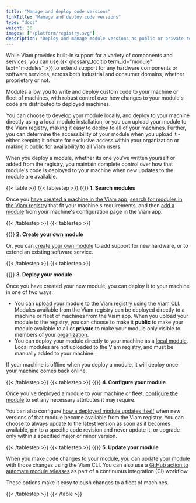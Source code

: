 ```yaml
---
title: "Manage and deploy code versions"
linkTitle: "Manage and deploy code versions"
type: "docs"
weight: 30
images: ["/platform/registry.svg"]
description: "Deploy and manage module versions as public or private resources with the Viam CLI."
---
```


While Viam provides built-in support for a variety of components and services, you can use {{< glossary_tooltip term_id="module" text="modules" >}} to extend support for any hardware components or software services, across both industrial and consumer domains, whether proprietary or not.

Modules allow you to write and deploy custom code to your machine or fleet of machines, with robust control over how changes to your module's code are distributed to deployed machines.

You can choose to develop your module locally, and deploy to your machine directly using a local module installation, or you can upload your module to the Viam registry, making it easy to deploy to all of your machines.
Further, you can determine the accessibility of your module when you upload it - either keeping it private for exclusive access within your organization or making it public for availability to all Viam users.

When you deploy a module, whether its one you've written yourself or added from the registry, you maintain complete control over how that module's code is deployed to your machine when new updates to the module are available.

{{< table >}}
{{< tablestep >}}
{{<imgproc src="/registry/module-icon.svg" class="fill alignleft" style="max-width: 150px" alt="Search modules">}}
**1. Search modules**

Once you [have created a machine in the Viam app](/cloud/machines/#add-a-new-machine), [search for modules in the Viam registry](/registry/configure/) that fit your machine's requirements, and then [add a module](/registry/configure/#add-a-modular-resource-from-the-viam-registry) from your machine's configuration page in the Viam app.

{{< /tablestep >}}
{{< tablestep >}}

{{<imgproc src="/registry/create-module.svg" class="fill alignleft" style="max-width: 150px" declaredimensions=true alt="Create your own module">}}
**2. Create your own module**

Or, you can [create your own module](/registry/create/) to add support for new hardware, or to extend an existing software service.

{{< /tablestep >}}
{{< tablestep >}}

{{<imgproc src="/registry/upload-module.svg" class="fill alignleft" style="max-width: 150px" declaredimensions=true alt="Deploy your module">}}
**3. Deploy your module**

Once you have created your new module, you can deploy it to your machine in one of two ways:

- You can [upload your module](/registry/upload/) to the Viam registry using the Viam CLI. Modules available from the Viam registry can be deployed directly to a machine or fleet of machines from the Viam app. When you upload your module to the registry, you can choose to make it **public** to make your module available to all or **private** to make your module only visible to members of your [organization](/cloud/organizations/).
- You can deploy your module directly to your machine as a [local module](/registry/configure/#local-modules). Local modules are not uploaded to the Viam registry, and must be manually added to your machine.

If your machine is offline when you deploy a module, it will deploy once your machine comes back online.

{{< /tablestep >}}
{{< tablestep >}}
{{<imgproc src="/registry/create-module.svg" class="fill alignleft" style="max-width: 150px" declaredimensions=true alt="Configure your module">}}
**4. Configure your module**

Once you've deployed a module to your machine or fleet, [configure the module](/registry/configure/#edit-the-configuration-of-a-module-from-the-viam-registry) to set any necessary attributes it may require.

You can also configure [how a deployed module updates itself](/registry/configure/#configure-version-update-management-for-a-registry-module) when new versions of that module become available from the Viam registry. You can choose to always update to the latest version as soon as it becomes available, pin to a specific code revision and never update it, or upgrade only within a specified major or minor version.

{{< /tablestep >}}
{{< tablestep >}}
{{<imgproc src="/registry/upload-module.svg" class="fill alignleft" style="max-width: 150px" declaredimensions=true alt="Update your module">}}
**5. Update your module**

When you make code changes to your module, you can [update your module](/registry/upload/#update-an-existing-module) with those changes using the Viam CLI.
You can also use a [GitHub action to automate module releases](/registry/upload/#update-an-existing-module-using-a-github-action) as part of a continuous integration (CI) workflow.

These options make it easy to push changes to a fleet of machines.

{{< /tablestep >}}
{{< /table >}}
